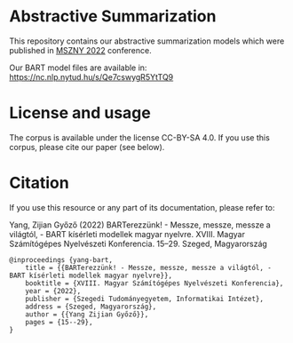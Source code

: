 
# Abstractive Summarization

This repository contains our abstractive summarization models which were published in [MSZNY 2022](https://rgai.inf.u-szeged.hu/mszny2022) conference.

Our BART model files are available in: https://nc.nlp.nytud.hu/s/Qe7cswygR5YtTQ9

# License and usage
The corpus is available under the license CC-BY-SA 4.0. If you use this corpus, please cite our paper (see below).

# Citation
If you use this resource or any part of its documentation, please refer to:

Yang, Zijian Győző (2022) BARTerezzünk! - Messze, messze, messze a világtól, - BART kísérleti modellek magyar nyelvre. XVIII. Magyar Számítógépes Nyelvészeti Konferencia. 15–29. Szeged, Magyarország


```
@inproceedings {yang-bart,
    title = {{BARTerezzünk! - Messze, messze, messze a világtól, - BART kísérleti modellek magyar nyelvre}},
    booktitle = {XVIII. Magyar Számítógépes Nyelvészeti Konferencia},
    year = {2022},
    publisher = {Szegedi Tudományegyetem, Informatikai Intézet},
    address = {Szeged, Magyarország},
    author = {{Yang Zijian Győző}},
    pages = {15--29},
}
```

